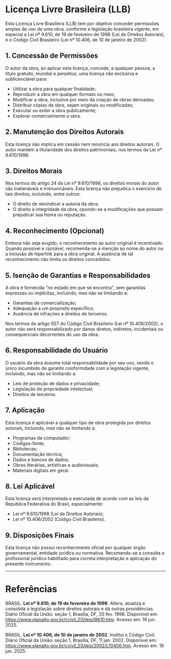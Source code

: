 # Licença Livre Brasileira (LLB)

Esta Licença Livre Brasileira (LLB) tem por objetivo conceder permissões amplas de uso de uma obra, conforme a legislação brasileira vigente, em especial a Lei nº 9.610, de 19 de fevereiro de 1998 (Lei de Direitos Autorais), e o Código Civil Brasileiro (Lei nº 10.406, de 10 de janeiro de 2002).

## 1. Concessão de Permissões

O autor da obra, ao aplicar esta licença, concede, a qualquer pessoa, a título gratuito, mundial e perpétuo, uma licença não exclusiva e sublicenciável para:

- Utilizar a obra para qualquer finalidade;
- Reproduzir a obra em qualquer formato ou meio;
- Modificar a obra, inclusive por meio da criação de obras derivadas;
- Distribuir cópias da obra, sejam originais ou modificadas;
- Executar ou exibir a obra publicamente;
- Explorar comercialmente a obra.

## 2. Manutenção dos Direitos Autorais

Esta licença não implica em cessão nem renúncia aos direitos autorais. O autor mantém a titularidade dos direitos patrimoniais, nos termos da Lei nº 9.610/1998.

## 3. Direitos Morais

Nos termos do artigo 24 da Lei nº 9.610/1998, os direitos morais do autor são inalienáveis e irrenunciáveis. Esta licença não prejudica o exercício de tais direitos, incluindo, entre outros:

- O direito de reivindicar a autoria da obra;
- O direito à integridade da obra, opondo-se a modificações que possam prejudicar sua honra ou reputação.

## 4. Reconhecimento (Opcional)

Embora não seja exigido, o reconhecimento ao autor original é incentivado. Quando possível e razoável, recomenda-se a menção ao nome do autor ou a inclusão de hiperlink para a obra original. A ausência de tal reconhecimento não limita os direitos concedidos.

## 5. Isenção de Garantias e Responsabilidades

A obra é fornecida "no estado em que se encontra", sem garantias expressas ou implícitas, incluindo, mas não se limitando a:

- Garantias de comercialização;
- Adequação a um propósito específico;
- Ausência de infrações a direitos de terceiros.

Nos termos do artigo 927 do Código Civil Brasileiro (Lei nº 10.406/2002), o autor não será responsabilizado por danos diretos, indiretos, incidentais ou consequenciais decorrentes do uso da obra.

## 6. Responsabilidade do Usuário

O usuário da obra assume total responsabilidade por seu uso, sendo o único incumbido de garantir conformidade com a legislação vigente, incluindo, mas não se limitando a:

- Leis de proteção de dados e privacidade;
- Legislação de propriedade intelectual;
- Direitos de terceiros.

## 7. Aplicação

Esta licença é aplicável a qualquer tipo de obra protegida por direitos autorais, incluindo, mas não se limitando a:

- Programas de computador;
- Códigos-fonte;
- Bibliotecas;
- Documentação técnica;
- Dados e bancos de dados;
- Obras literárias, artísticas e audiovisuais;
- Materiais digitais em geral.

## 8. Lei Aplicável

Esta licença será interpretada e executada de acordo com as leis da República Federativa do Brasil, especialmente:

- Lei nº 9.610/1998 (Lei de Direitos Autorais);
- Lei nº 10.406/2002 (Código Civil Brasileiro).

## 9. Disposições Finais

Esta licença não possui reconhecimento oficial por qualquer órgão governamental, entidade jurídica ou normativa. Recomenda-se a consulta a profissional jurídico habilitado para correta interpretação e aplicação do presente instrumento.

---

# Referências

BRASIL. **Lei nº 9.610, de 19 de fevereiro de 1998**. Altera, atualiza e consolida a legislação sobre direitos autorais e dá outras providências. Diário Oficial da União: seção 1, Brasília, DF, 20 fev. 1998. Disponível em: <https://www.planalto.gov.br/ccivil_03/leis/l9610.htm>. Acesso em: 19 jun. 2025.

BRASIL. **Lei nº 10.406, de 10 de janeiro de 2002**. Institui o Código Civil. Diário Oficial da União: seção 1, Brasília, DF, 11 jan. 2002. Disponível em: <https://www.planalto.gov.br/ccivil_03/leis/2002/L10406.htm>. Acesso em: 19 jun. 2025.

